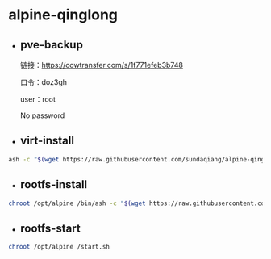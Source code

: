 # alpine-qinglong

- ## pve-backup
    链接：https://cowtransfer.com/s/1f771efeb3b748
    
    口令：doz3gh
    
    user：root
    
    No password
    
- ## virt-install
```sh
ash -c "$(wget https://raw.githubusercontent.com/sundaqiang/alpine-qinglong/main/virt-install.sh -q -O -)"
```

- ## rootfs-install
```sh
chroot /opt/alpine /bin/ash -c "$(wget https://raw.githubusercontent.com/sundaqiang/alpine-qinglong/main/rootfs-install.sh -q -O -)"
```

- ## rootfs-start
```sh
chroot /opt/alpine /start.sh
```
